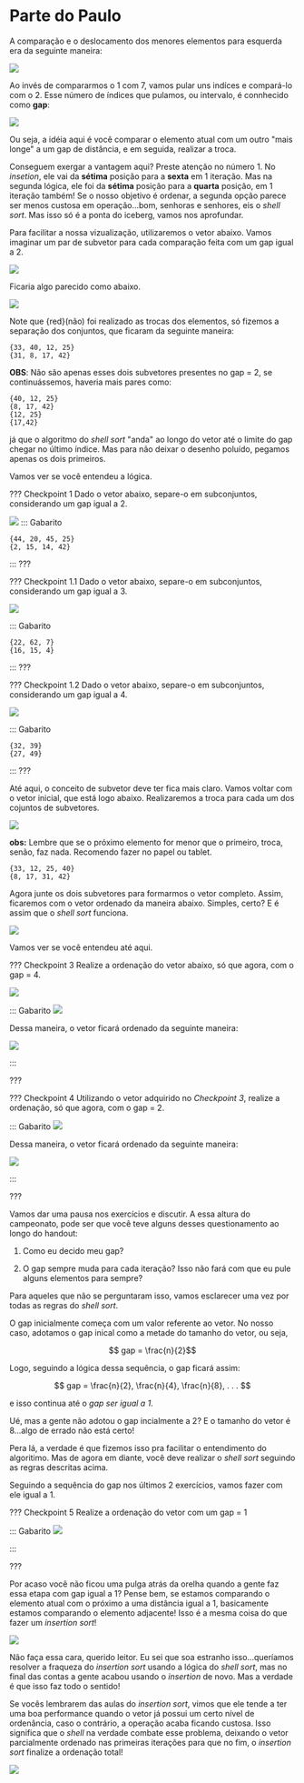 Parte do Paulo
======

A comparação e o deslocamento dos menores elementos para esquerda era da seguinte maneira:

![](insertion_sort.png)

Ao invés de compararmos o 1 com 7, vamos pular uns indíces e compará-lo com o 2. Esse número de índices que pulamos, ou intervalo, é connhecido como **gap**:

![](shellsort_1_gap.png)

Ou seja, a idéia aqui é você comparar o elemento atual com um outro "mais longe" a um gap de distância, e em seguida, realizar a troca.

Conseguem exergar a vantagem aqui? Preste atenção no número 1. No *insetion*, ele vai da **sétima** posição para a **sexta** em 1 iteração. Mas na segunda lógica, ele foi da **sétima** posição para a **quarta** posição, em 1 iteração também! Se o nosso objetivo é ordenar, a segunda opção parece ser menos custosa em operação...bom, senhoras e senhores, eis o *shell sort*. Mas isso só é a ponta do iceberg, vamos nos aprofundar.

Para facilitar a nossa vizualização, utilizaremos o vetor abaixo. Vamos imaginar um par de subvetor para cada comparação feita com um gap igual a 2. 

![](vetor_1.png)

Ficaria algo parecido como abaixo.

![](gabarito_check_1.png)

Note que {red}(não) foi realizado as trocas dos elementos, só fizemos a separação dos conjuntos, que ficaram da seguinte maneira:

```
{33, 40, 12, 25}
{31, 8, 17, 42}
```

**OBS**: Não são apenas esses dois subvetores presentes no gap = 2, se continuássemos, haveria mais pares como:

```
{40, 12, 25}
{8, 17, 42}
{12, 25}
{17,42}
```
já que o algoritmo do *shell sort* "anda" ao longo do vetor até o limite do gap chegar no último índice. Mas para não deixar o desenho poluído, pegamos apenas os dois primeiros. 

Vamos ver se você entendeu a lógica. 

??? Checkpoint 1
Dado o vetor abaixo, separe-o em subconjuntos, considerando um gap igual a 2.

![](vetor_check_1.png)
::: Gabarito
```
{44, 20, 45, 25}
{2, 15, 14, 42}
```
:::
???

??? Checkpoint 1.1
Dado o vetor abaixo, separe-o em subconjuntos, considerando um gap igual a 3.

![](vetor_check_1_1.png)

::: Gabarito
```
{22, 62, 7}
{16, 15, 4}
```
:::
???

??? Checkpoint 1.2
Dado o vetor abaixo, separe-o em subconjuntos, considerando um gap igual a 4.

![](vetor_check_1_2.png)

::: Gabarito
```
{32, 39}
{27, 49}
```
:::
???

Até aqui, o conceito de subvetor deve ter fica mais claro. Vamos voltar com o vetor inicial, que está logo abaixo. Realizaremos a troca para cada um dos cojuntos de subvetores.

![](gabarito_check_1.png)

**obs:** Lembre que se o próximo elemento for menor que o primeiro, troca, senão, faz nada. Recomendo fazer no papel ou tablet.


```
{33, 12, 25, 40}
{8, 17, 31, 42}
```
Agora junte os dois subvetores para formarmos o vetor completo. Assim, ficaremos com o vetor ordenado da maneira abaixo. Simples, certo? E é assim que o *shell sort* funciona.

![](vetor_2.png)

Vamos ver se você entendeu até aqui.

??? Checkpoint 3
Realize a ordenação do vetor abaixo, só que agora, com o gap = 4. 

![](vetor_1.png)

::: Gabarito
![](gabarito_check_3.png)

Dessa maneira, o vetor ficará ordenado da seguinte maneira:

![](gabarito_check_3_2.png)

:::

???

??? Checkpoint 4
Utilizando o vetor adquirido no *Checkpoint 3*, realize a ordenação, só que agora, com o gap = 2. 

::: Gabarito
![](gabarito_check_4.png)

Dessa maneira, o vetor ficará ordenado da seguinte maneira:

![](gabarito_check_4_2.png)

:::

???

Vamos dar uma pausa nos exercícios e discutir. A essa altura do campeonato, pode ser que você teve alguns desses questionamento ao longo do handout:

1. Como eu decido meu gap? 

2. O gap sempre muda para cada iteração? Isso não fará com que eu pule alguns elementos para sempre?

Para aqueles que não se perguntaram isso, vamos esclarecer uma vez por todas as regras do *shell sort*.

O gap inicialmente começa com um valor referente ao vetor. No nosso caso, adotamos o gap inical como a metade do tamanho do vetor, ou seja, 

$$ gap = \frac{n}{2}$$

Logo, seguindo a lógica dessa sequência, o gap ficará assim:


$$ gap = \frac{n}{2}, \frac{n}{4}, \frac{n}{8}, . . . $$

e isso continua até o *gap ser igual a 1*.

Ué, mas a gente não adotou o gap incialmente a 2? E o tamanho do vetor é 8...algo de errado não está certo!

Pera lá, a verdade é que fizemos isso pra facilitar o entendimento do algoritimo. Mas de agora em diante, você deve realizar o *shell sort* seguindo as regras descritas acima.

Seguindo a sequência do gap nos últimos 2 exercícios, vamos fazer com ele igual a 1.

??? Checkpoint 5
Realize a ordenação do vetor com um gap = 1

::: Gabarito
![](gabarito_check_5.png)

:::

???

Por acaso você não ficou uma pulga atrás da orelha quando a gente faz essa etapa com gap igual a 1? Pense bem, se estamos comparando o elemento atual com o próximo a uma distância igual a 1, basicamente estamos comparando o elemento adjacente! Isso é a mesma coisa do que fazer um *insertion sort*! 

![](wtf.png)

Não faça essa cara, querido leitor. Eu sei que soa estranho isso...queríamos resolver a fraqueza do *insertion sort* usando a lógica do *shell sort*, mas no final das contas a gente acabou usando o *insertion* de novo. Mas a verdade é que isso faz todo o sentido! 

Se vocês lembrarem das aulas do *insertion sort*, vimos que ele tende a ter uma boa performance quando o vetor já possui um certo nível de ordenância, caso o contrário, a operação acaba ficando custosa. Isso significa que o *shell* na verdade combate esse problema, deixando o vetor parcialmente ordenado nas primeiras iterações para que no fim, o *insertion sort* finalize a ordenação total!

![](i-got-you.jpg)




